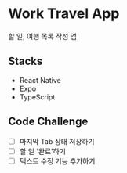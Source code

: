 # Work Travel App

할 일, 여행 목록 작성 앱

## Stacks

- React Native
- Expo
- TypeScript

## Code Challenge

- [ ] 마지막 Tab 상태 저장하기
- [ ] 할 일 '완료'하기
- [ ] 텍스트 수정 기능 추가하기
